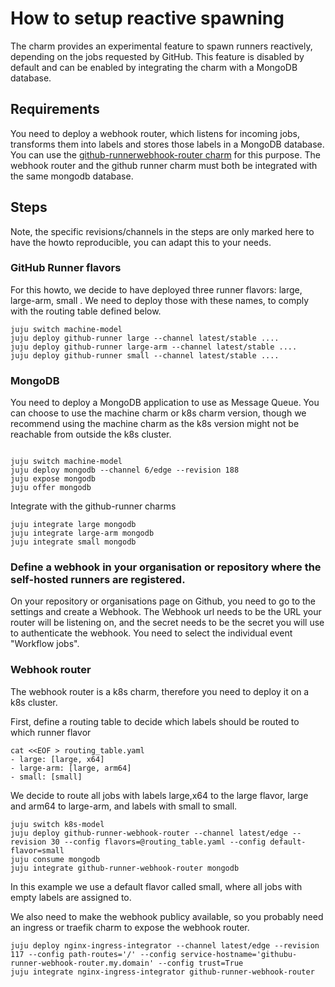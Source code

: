 # How to setup reactive spawning

The charm provides an experimental feature to spawn runners reactively, depending on the jobs requested by GitHub.
This feature is disabled by default and can be enabled by integrating the charm with a MongoDB database.

## Requirements

You need to deploy a webhook router, which listens for incoming jobs, transforms them into
labels and stores those labels in a MongoDB database. You can use the [github-runnerwebhook-router charm](https://charmhub.io/github-runner-webhook-router) for this purpose.
The webhook router and the github runner charm must both be integrated with the same mongodb database.


## Steps
Note, the specific revisions/channels in the steps are only marked here to have the howto reproducible, you can adapt this to your needs.

### GitHub Runner flavors

For this howto, we decide to have deployed three runner flavors: large, large-arm, small . We need
to deploy those with these names, to comply with the routing table defined below.

```shell
juju switch machine-model
juju deploy github-runner large --channel latest/stable ....
juju deploy github-runner large-arm --channel latest/stable ....
juju deploy github-runner small --channel latest/stable ....
```

### MongoDB

You need to deploy a MongoDB application to use as Message Queue. You can choose to use the 
machine charm or k8s charm version, though we recommend using the machine charm as the k8s
version might not be reachable from outside the k8s cluster.

```shell

juju switch machine-model
juju deploy mongodb --channel 6/edge --revision 188 
juju expose mongodb
juju offer mongodb
```

Integrate with the github-runner charms

```shell
juju integrate large mongodb
juju integrate large-arm mongodb
juju integrate small mongodb
```

### Define a webhook in your organisation or repository where the self-hosted runners are registered.

On your repository or organisations page on Github, you need to go to the settings and create a Webhook.
The Webhook url needs to be the URL your router will be listening on, and the secret needs to be the secret you will use to authenticate the webhook.
You need to select the individual event "Workflow jobs".

### Webhook router

The webhook router is a k8s charm, therefore you need to deploy it on a k8s cluster.

First, define a routing table to decide which labels should be routed to which runner flavor

```shell
cat <<EOF > routing_table.yaml 
- large: [large, x64]
- large-arm: [large, arm64]
- small: [small]
```

We decide to route all jobs with labels large,x64 to the large flavor, large and arm64 to large-arm, and labels with small to small.

```shell
juju switch k8s-model
juju deploy github-runner-webhook-router --channel latest/edge --revision 30 --config flavors=@routing_table.yaml --config default-flavor=small
juju consume mongodb
juju integrate github-runner-webhook-router mongodb
```

In this example we use a default flavor called small, where all jobs with empty labels are assigned to.


We also need to make the webhook publicy available, so you probably need an ingress or traefik charm to expose the webhook router.

```shell
juju deploy nginx-ingress-integrator --channel latest/edge --revision 117 --config path-routes='/' --config service-hostname='githubu-runner-webhook-router.my.domain' --config trust=True
juju integrate nginx-ingress-integrator github-runner-webhook-router
```

